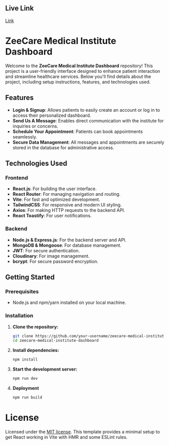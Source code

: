 ## Live Link

   [Link](https://hospital-management-system-cwv.netlify.app/)

# ZeeCare Medical Institute Dashboard

Welcome to the **ZeeCare Medical Institute Dashboard** repository! This project is a user-friendly interface designed to enhance patient interaction and streamline healthcare services. Below you'll find details about the project, including setup instructions, features, and technologies used.

## Features

- **Login & Signup**: Allows patients to easily create an account or log in to access their personalized dashboard.
- **Send Us A Message**: Enables direct communication with the institute for inquiries or concerns.
- **Schedule Your Appointment**: Patients can book appointments seamlessly.
- **Secure Data Management**: All messages and appointments are securely stored in the database for administrative access.

## Technologies Used

### Frontend
- **React.js**: For building the user interface.
- **React Router**: For managing navigation and routing.
- **Vite**: For fast and optimized development.
- **TailwindCSS**: For responsive and modern UI styling.
- **Axios**: For making HTTP requests to the backend API.
- **React Toastify**: For user notifications.

### Backend
- **Node.js & Express.js**: For the backend server and API.
- **MongoDB & Mongoose**: For database management.
- **JWT**: For secure authentication.
- **Cloudinary**: For image management.
- **bcrypt**: For secure password encryption.

## Getting Started

### Prerequisites

- Node.js and npm/yarn installed on your local machine.

### Installation

1. **Clone the repository:**

   ```bash
   git clone https://github.com/your-username/zeecare-medical-institute-dashboard.git
   cd zeecare-medical-institute-dashboard

2. **Install dependencies:**

   ```bash
   npm install

3. **Start the development server:**

   ```bash
   npm run dev
   
4. **Deployment**

   ```bash
   npm run build

# License
Licensed under the [MIT license](https://github.com/princeessjay/Modern_Blog_App/blob/main/LICENSE.md).
This template provides a minimal setup to get React working in Vite with HMR and some ESLint rules.
   
